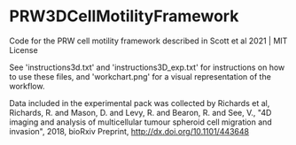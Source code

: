 # PRW3DCellMotilityFramework
Code for the PRW cell motility framework described in Scott et al 2021 | 
MIT License

See 'instructions3d.txt' and 'instructions3D_exp.txt' for instructions on how to use these files, and 'workchart.png' for a visual representation of the workflow.

Data included in the experimental pack was collected by Richards et al, Richards, R. and Mason, D. and Levy, R. and Bearon, R. and See, V., "4D imaging and analysis of multicellular tumour spheroid cell migration and invasion", 2018, bioRxiv Preprint, http://dx.doi.org/10.1101/443648
